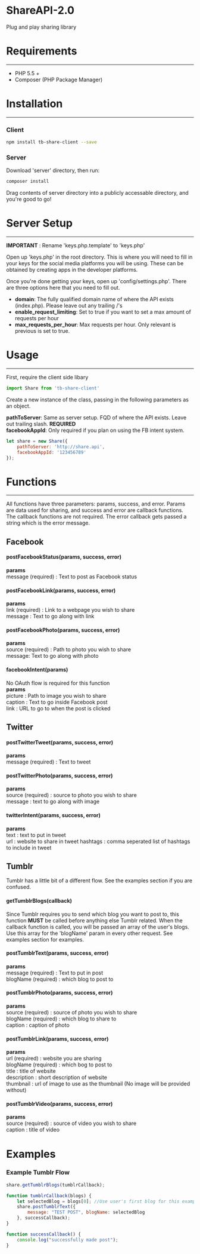 # ShareAPI-2.0
Plug and play sharing library

# Requirements
---
- PHP 5.5 +
- Composer (PHP Package Manager)

# Installation
---

### Client

```bash
npm install tb-share-client --save
```

### Server

Download 'server' directory, then run:

```bash
composer install
```

Drag contents of server directory into a publicly accessable directory, and you're good to go!

# Server Setup
---
**IMPORTANT** : Rename 'keys.php.template' to 'keys.php'


Open up 'keys.php' in the root directory. This is where you will need to fill in your keys for the social media platforms you will be using. These can be obtained by creating apps in the developer platforms.

Once you're done getting your keys, open up 'config/settings.php'. There are three options here that you need to fill out.

- **domain**:  The fully qualified domain name of where the API exists (index.php). Please leave out any trailing /'s
- **enable_request_limiting**: Set to true if you want to set a max amount of requests per hour
- **max_requests_per_hour**: Max requests per hour. Only relevant is previous is set to true.


# Usage
---
First, require the client side libary

```javascript
import Share from 'tb-share-client'
```

Create a new instance of the class, passing in the following parameters as an object.

**pathToServer**: Same as server setup. FQD of where the API exists. Leave out trailing slash. **REQUIRED**   
**facebookAppId**: Only required if you plan on using the FB intent system. 

```javascript
let share = new Share({
    pathToServer: 'http://share.api',
    facebookAppId: '123456789'
});
```

# Functions
---
All functions have three parameters: params, success, and error. Params are data used for sharing, and success and error are callback functions. The callback functions are not required. The error callback gets passed a string which is the error message.

## Facebook

#### postFacebookStatus(params, success, error)

**params**   
message (required) : Text to post as Facebook status

#### postFacebookLink(params, success, error)
**params**    
link (required) : Link to a webpage you wish to share     
message : Text to go along with link

#### postFacebookPhoto(params, success, error)
**params**    
source (required) : Path to photo you wish to share          
message: Text to go along with photo

#### facebookIntent(params)
No OAuth flow is required for this function   
**params**      
picture : Path to image you wish to share       
caption : Text to go inside Facebook post          
link : URL to go to when the post is clicked

## Twitter
#### postTwitterTweet(params, success, error)
**params**      
message (required) : Text to tweet

#### postTwitterPhoto(params, success, error)
**params**     
source (required) : source to photo you wish to share     
message : text to go along with image   

#### twitterIntent(params, success, error)     
**params**     
text : text to put in tweet      
url : website to share in tweet
hashtags : comma seperated list of hashtags to include in tweet  

## Tumblr
Tumblr has a little bit of a different flow. See the examples section if you are confused.
#### getTumblrBlogs(callback)
Since Tumblr requires you to send which blog you want to post to, this function **MUST** be called before anything else Tumblr related. When the callback function is called, you will be passed an array of the user's blogs. Use this array for the 'blogName' param in every other request. See examples section for examples.

#### postTumblrText(params, success, error)
**params**     
message (required) : Text to put in post     
blogName (required) : which blog to post to

#### postTumblrPhoto(params, success, error)
**params**     
source (required) : source of photo you wish to share     
blogName (required) : which blog to share to     
caption : caption of photo

#### postTumblrLink(params, success, error)     
**params**     
url (required) : website you are sharing     
blogName (required) : which bog to post to     
title : title of website     
description : short description of website      
thumbnail : url of image to use as the thumbnail  (No image will be provided without)   

#### postTumblrVideo(params, success, error)     
**params**    
source (required) : source of video you wish to share     
caption : title of video

# Examples

### Example Tumblr Flow
```javascript
share.getTumblrBlogs(tumblrCallback);

function tumblrCallback(blogs) {
    let selectedBlog = blogs[0]; //Use user's first blog for this example.
    share.postTumblrText({
        message: "TEST POST", blogName: selectedBlog
    }, successCallback);
}

function successCallback() {
    console.log("successfully made post");
}
```



